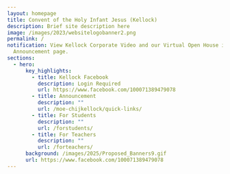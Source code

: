 ```yaml
---
layout: homepage
title: Convent of the Holy Infant Jesus (Kellock)
description: Brief site description here
image: /images/2023/websitelogobanner2.png
permalink: /
notification: View Kellock Corporate Video and our Virtual Open House in the
  Announcement page.
sections:
  - hero:
      key_highlights:
        - title: Kellock Facebook
          description: Login Required
          url: https://www.facebook.com/100071389479078
        - title: Announcement
          description: ""
          url: /moe-chijkellock/quick-links/
        - title: For Students
          description: ""
          url: /forstudents/
        - title: For Teachers
          description: ""
          url: /forteachers/
      background: /images/2025/Proposed_Banners9.gif
      url: https://www.facebook.com/100071389479078
---
```

